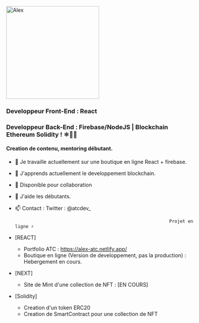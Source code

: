 <a href="https://app.daily.dev/UndersunIO">
   <img src="https://api.daily.dev/devcards/94681062fc3b4fadb2cf2fc943bfd587.png?r=9b7" width="250" alt="Alex "Undersun"/>
</a>

### Developpeur Front-End : React
### Developpeur Back-End : Firebase/NodeJS | Blockchain Ethereum Solidity   ! ⚛👨‍🎓
#### Creation de contenu, mentoring débutant.

- 🔭 Je travaille actuellement sur une boutique en ligne React + firebase. 
- 🌱 J'apprends actuellement le developpement blockchain.
- 👯 Disponible pour collaboration 
- 🤔 J'aide les débutants.
- 📫 Contact : Twitter : @atcdev_

                                                                Projet en ligne ⚡ 
- [REACT]
   - Portfolio ATC  : https://alex-atc.netlify.app/
   - Boutique en ligne (Version de developpement, pas la production) : Hebergement en cours.
- [NEXT]
   - Site de Mint d'une collection de NFT : [EN COURS]
- [Solidity]
   - Creation d'un token ERC20
   - Creation de SmartContract pour une collection de NFT 
                                                                                                                        
             
                                                                                                                        
                                                                                                                                  
                                                                                                                        
                                                                                                                        
                                                                                                                        
                                                                                                                        
                                                                                                                        
                                                                              


  
